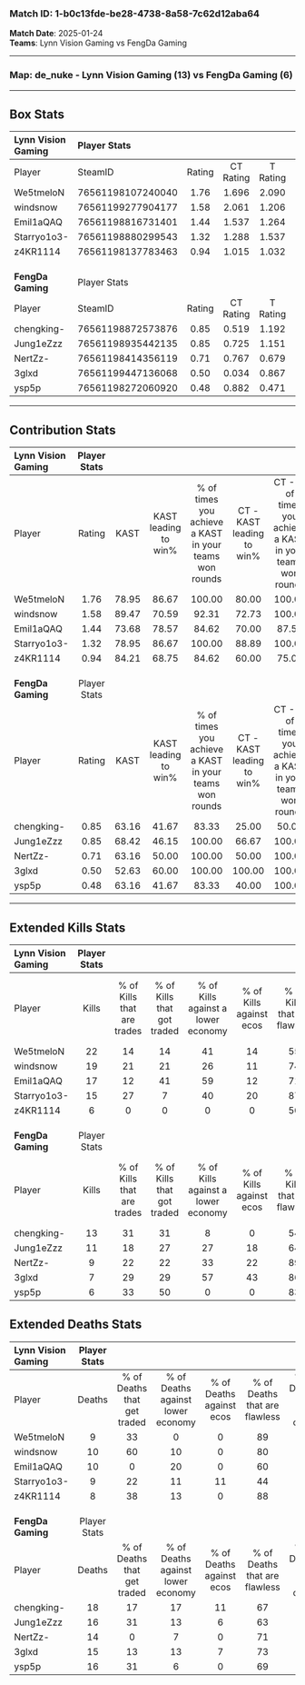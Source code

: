 ### Match ID: 1-b0c13fde-be28-4738-8a58-7c62d12aba64  
**Match Date**: 2025-01-24  
**Teams**: Lynn Vision Gaming vs FengDa Gaming  

---  

### **Map**: de_nuke - Lynn Vision Gaming (13) vs FengDa Gaming (6)  
---  

## Box Stats  

| **Lynn Vision Gaming** | Player Stats      |        |           |          |       |       |       |         |        |      |     |
| :- | :- | :-: | :-: | :-: | :-: | :-: | :-: | :-: | :-: | :-: | :-: |
| Player                 | SteamID           | Rating | CT Rating | T Rating | KAST  |  ADR  | Kills | Assists | Deaths | K/D  | HS% |
| We5tmeloN              | 76561198107240040 |  1.76  |   1.696   |  2.090   | 78.95 | 111.0 |  22   |    3    |   9    | 2.44 | 54  |
| windsnow               | 76561199277904177 |  1.58  |   2.061   |  1.206   | 89.47 | 80.7  |  19   |    4    |   10   | 1.90 | 47  |
| Emil1aQAQ              | 76561198816731401 |  1.44  |   1.537   |  1.264   | 73.68 | 101.0 |  17   |    4    |   10   | 1.70 | 70  |
| Starryo1o3-            | 76561198880299543 |  1.32  |   1.288   |  1.537   | 78.95 | 73.4  |  15   |    4    |   9    | 1.67 | 46  |
| z4KR1114               | 76561198137783463 |  0.94  |   1.015   |  1.032   | 84.21 | 54.7  |   6   |    7    |   8    | 0.75 | 66  |
|                        |                   |        |           |          |       |       |       |         |        |      |     |
|                        |                   |        |           |          |       |       |       |         |        |      |     |
|                        |                   |        |           |          |       |       |       |         |        |      |     |
| **FengDa Gaming**      | Player Stats      |        |           |          |       |       |       |         |        |      |     |
| Player                 | SteamID           | Rating | CT Rating | T Rating | KAST  |  ADR  | Kills | Assists | Deaths | K/D  | HS% |
| chengking-             | 76561198872573876 |  0.85  |   0.519   |  1.192   | 63.16 | 70.9  |  13   |    2    |   18   | 0.72 | 61  |
| Jung1eZzz              | 76561198935442135 |  0.85  |   0.725   |  1.151   | 68.42 | 70.4  |  11   |    3    |   16   | 0.69 | 63  |
| NertZz-                | 76561198414356119 |  0.71  |   0.767   |  0.679   | 63.16 | 50.5  |   9   |    2    |   14   | 0.64 | 44  |
| 3glxd                  | 76561199447136068 |  0.50  |   0.034   |  0.867   | 52.63 | 46.8  |   7   |    2    |   15   | 0.47 | 57  |
| ysp5p                  | 76561198272060920 |  0.48  |   0.882   |  0.471   | 63.16 | 37.5  |   6   |    3    |   16   | 0.38 | 66  |
---  

## Contribution Stats  

| **Lynn Vision Gaming** | Player Stats |       |                      |                                                        |                           |                                                             |                          |                                                            |
| :- | :-: | :-: | :-: | :-: | :-: | :-: | :-: | :-: |
| Player                 |    Rating    | KAST  | KAST leading to win% | % of times you achieve a KAST in your teams won rounds | CT - KAST leading to win% | CT - % of times you achieve a KAST in your teams won rounds | T - KAST leading to win% | T - % of times you achieve a KAST in your teams won rounds |
| We5tmeloN              |     1.76     | 78.95 |        86.67         |                         100.00                         |           80.00           |                           100.00                            |          100.00          |                           100.00                           |
| windsnow               |     1.58     | 89.47 |        70.59         |                         92.31                          |           72.73           |                           100.00                            |          66.67           |                           80.00                            |
| Emil1aQAQ              |     1.44     | 73.68 |        78.57         |                         84.62                          |           70.00           |                            87.50                            |          100.00          |                           80.00                            |
| Starryo1o3-            |     1.32     | 78.95 |        86.67         |                         100.00                         |           88.89           |                           100.00                            |          83.33           |                           100.00                           |
| z4KR1114               |     0.94     | 84.21 |        68.75         |                         84.62                          |           60.00           |                            75.00                            |          83.33           |                           100.00                           |
|                        |              |       |                      |                                                        |                           |                                                             |                          |                                                            |
|                        |              |       |                      |                                                        |                           |                                                             |                          |                                                            |
|                        |              |       |                      |                                                        |                           |                                                             |                          |                                                            |
| **FengDa Gaming**      | Player Stats |       |                      |                                                        |                           |                                                             |                          |                                                            |
| Player                 |    Rating    | KAST  | KAST leading to win% | % of times you achieve a KAST in your teams won rounds | CT - KAST leading to win% | CT - % of times you achieve a KAST in your teams won rounds | T - KAST leading to win% | T - % of times you achieve a KAST in your teams won rounds |
| chengking-             |     0.85     | 63.16 |        41.67         |                         83.33                          |           25.00           |                            50.00                            |          50.00           |                           100.00                           |
| Jung1eZzz              |     0.85     | 68.42 |        46.15         |                         100.00                         |           66.67           |                           100.00                            |          40.00           |                           100.00                           |
| NertZz-                |     0.71     | 63.16 |        50.00         |                         100.00                         |           50.00           |                           100.00                            |          50.00           |                           100.00                           |
| 3glxd                  |     0.50     | 52.63 |        60.00         |                         100.00                         |          100.00           |                           100.00                            |          50.00           |                           100.00                           |
| ysp5p                  |     0.48     | 63.16 |        41.67         |                         83.33                          |           40.00           |                           100.00                            |          42.86           |                           75.00                            |
---  

## Extended Kills Stats  

| **Lynn Vision Gaming** | Player Stats |                            |                            |                                    |                         |                              |                                 |                                       |                    |           |
| :- | :-: | :-: | :-: | :-: | :-: | :-: | :-: | :-: | :-: | :-: |
| Player                 |    Kills     | % of Kills that are trades | % of Kills that got traded | % of Kills against a lower economy | % of Kills against ecos | % of Kills that are flawless | % of Kills that are close duels | % of Kills that are assisted by flash | Pistol Round Kills | AWP Kills |
| We5tmeloN              |      22      |             14             |             14             |                 41                 |           14            |              55              |                5                |                   0                   |         0          |     0     |
| windsnow               |      19      |             21             |             21             |                 26                 |           11            |              74              |                0                |                   0                   |         0          |     2     |
| Emil1aQAQ              |      17      |             12             |             41             |                 59                 |           12            |              71              |                0                |                   0                   |         1          |     1     |
| Starryo1o3-            |      15      |             27             |             7              |                 40                 |           20            |              87              |                0                |                   0                   |         0          |     0     |
| z4KR1114               |      6       |             0              |             0              |                 0                  |            0            |              50              |                0                |                   0                   |         2          |     2     |
|                        |              |                            |                            |                                    |                         |                              |                                 |                                       |                    |           |
|                        |              |                            |                            |                                    |                         |                              |                                 |                                       |                    |           |
|                        |              |                            |                            |                                    |                         |                              |                                 |                                       |                    |           |
| **FengDa Gaming**      | Player Stats |                            |                            |                                    |                         |                              |                                 |                                       |                    |           |
| Player                 |    Kills     | % of Kills that are trades | % of Kills that got traded | % of Kills against a lower economy | % of Kills against ecos | % of Kills that are flawless | % of Kills that are close duels | % of Kills that are assisted by flash | Pistol Round Kills | AWP Kills |
| chengking-             |      13      |             31             |             31             |                 8                  |            0            |              54              |                0                |                  15                   |         0          |     3     |
| Jung1eZzz              |      11      |             18             |             27             |                 27                 |           18            |              64              |                0                |                   0                   |         0          |     2     |
| NertZz-                |      9       |             22             |             22             |                 33                 |           22            |              89              |                0                |                   0                   |         0          |     1     |
| 3glxd                  |      7       |             29             |             29             |                 57                 |           43            |              86              |                0                |                   0                   |         0          |     2     |
| ysp5p                  |      6       |             33             |             50             |                 0                  |            0            |              83              |                0                |                   0                   |         0          |     2     |
## Extended Deaths Stats  

| **Lynn Vision Gaming** | Player Stats |                             |                                   |                          |                               |                            |                           |               |
| :- | :-: | :-: | :-: | :-: | :-: | :-: | :-: | :-: |
| Player                 |    Deaths    | % of Deaths that get traded | % of Deaths against lower economy | % of Deaths against ecos | % of Deaths that are flawless | % of Deaths that are close | % of Deaths while blinded | Deaths to AWP |
| We5tmeloN              |      9       |             33              |                 0                 |            0             |              89               |             0              |             0             |       0       |
| windsnow               |      10      |             60              |                10                 |            0             |              80               |             0              |            10             |       0       |
| Emil1aQAQ              |      10      |              0              |                20                 |            0             |              60               |             0              |             0             |       0       |
| Starryo1o3-            |      9       |             22              |                11                 |            11            |              44               |             0              |            11             |       0       |
| z4KR1114               |      8       |             38              |                13                 |            0             |              88               |             0              |             0             |       0       |
|                        |              |                             |                                   |                          |                               |                            |                           |               |
|                        |              |                             |                                   |                          |                               |                            |                           |               |
|                        |              |                             |                                   |                          |                               |                            |                           |               |
| **FengDa Gaming**      | Player Stats |                             |                                   |                          |                               |                            |                           |               |
| Player                 |    Deaths    | % of Deaths that get traded | % of Deaths against lower economy | % of Deaths against ecos | % of Deaths that are flawless | % of Deaths that are close | % of Deaths while blinded | Deaths to AWP |
| chengking-             |      18      |             17              |                17                 |            11            |              67               |             0              |             0             |       1       |
| Jung1eZzz              |      16      |             31              |                13                 |            6             |              63               |             0              |             0             |       0       |
| NertZz-                |      14      |              0              |                 7                 |            0             |              71               |             0              |             0             |       1       |
| 3glxd                  |      15      |             13              |                13                 |            7             |              73               |             0              |             0             |       0       |
| ysp5p                  |      16      |             31              |                 6                 |            0             |              69               |             6              |             0             |       1       |
